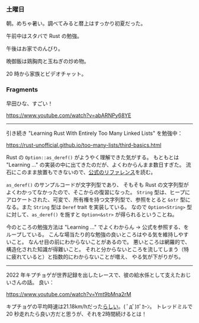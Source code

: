 ### 土曜日

朝。めちゃ暑い。調べてみると暦上はすっかり初夏だった。

午前中はスタバで Rust の勉強。

午後はお家でのんびり。

晩御飯は鶏胸肉と玉ねぎの炒め物。

20 時から家族とビデオチャット。

### Fragments

早田ひな、すごい！

https://www.youtube.com/watch?v=abARNPy68YE

---

引き続き "Learning Rust With Entirely Too Many Linked Lists" を勉強中：

https://rust-unofficial.github.io/too-many-lists/third-basics.html

Rust の `Option::as_deref()` がようやく理解できた気がする。
もともとは "Learning ..." の実装の中に出てきたのだが、よくわからんまま数日すぎた。
流石にこのまま放置もできないので、[公式のリファレンス](https://doc.rust-lang.org/std/option/enum.Option.html#method.as_deref)を読む。

`as_deref()` のサンプルコードが文字列型であり、
そもそも Rust の文字列型がよくわかってなかったので、そこからの復習になった。
`String` 型は、ヒープにアロケートされた、可変で、所有権を持つ文字列型で、参照をとると `&str` 型になる。また `String` 型は `Deref` trait を実装している。
なので `Option<String>` 型に対して、`as_deref()` を施すと
`Option<&str>` が得られるということね。

今のところの勉強方法は "Learning ..." でよくわからん -> 公式を参照する、をループしている。
こんな場当たり的な勉強の良いところはやる気を維持しやすいこと。
なんせ目の前にわからないことがあるので。
悪いところは網羅的で、構造化された知識が得難いこと。
それと分からないところを流してしまう（特に疲れていると）と指数的にわからないことが増え、
やる気が下がりがち。

---

2022 年キプチョゲが世界記録を出したレースで、彼の給水係として支えたおじいさんの話。
良い：

https://www.youtube.com/watch?v=Ymt9bMna2rM

キプチョゲの平均時速は21.18km/hだった[らしい](https://www.redbull.com/jp-ja/eliud-kipchoge-sub-two-marathon-in-numbers)。( ﾟдﾟ)ﾎﾟｶｰﾝ。
トレッドミルで 20 秒走れたら良い方だと思うが、それを2時間続けるとは！